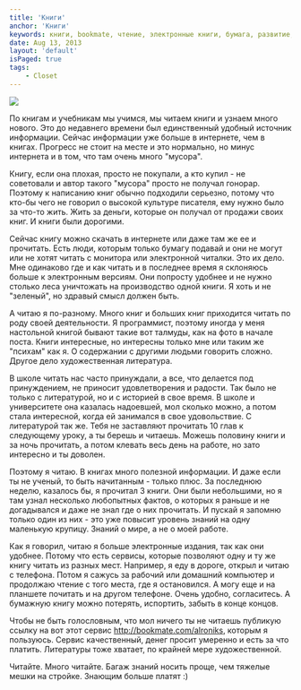 ```yaml
---
title: 'Книги'
anchor: 'Книги'
keywords: книги, bookmate, чтение, электронные книги, бумага, развитие, личность
date: Aug 13, 2013
layout: 'default'
isPaged: true
tags:
    - Closet
---
```


![](upload/py.jpg)

По книгам и учебникам мы учимся, мы читаем книги и узнаем много нового. Это до недавнего времени был единственный удобный источник информации. Сейчас информации уже больше в интернете, чем в книгах. Прогресс не стоит на месте и это нормально, но минус интернета и в том, что там очень много "мусора".

<!-- cut -->

Книгу, если она плохая, просто не покупали, а кто купил - не советовали и автор такого "мусора" просто не получал гонорар. Поэтому к написанию книг обычно подходили серьезно, потому что кто-бы чего не говорил о высокой культуре писателя, ему нужно было за что-то жить. Жить за деньги, которые он получал от продажи своих книг. И книги были дорогими.

Сейчас книгу можно скачать в интернете или даже там же ее и прочитать. Есть люди, которым только бумагу подавай и они не могут или не хотят читать с монитора или электронной читалки. Это их дело. Мне одинаково где и как читать и в последнее время я склоняюсь больше к электронным версиям. Они попросту удобнее и не нужно столько леса уничтожать на производство одной книги. Я хоть и не "зеленый", но здравый смысл должен быть.

А читаю я по-разному. Много книг и больших книг приходится читать по роду своей деятельности. Я программист, поэтому иногда у меня настольной книгой бывают такие вот талмуды, как на фото в начале поста. Книги интересные, но интересны только мне или таким же "психам" как я. О содержании с другими людьми говорить сложно. Другое дело художественная литература.

В школе читать нас часто принуждали, а все, что делается под принуждением, не приносит удовлетворения и радости. Так было не только с литературой, но и с историей в свое время. В школе и университете она казалась надоевшей, мол сколько можно, а потом стала интересной, когда ей занимался в свое удовольствие. С литературой так же. Тебя не заставляют прочитать 10 глав к следующему уроку, а ты берешь и читаешь. Можешь половину книги и за ночь прочитать, а потом клевать весь день на работе, но зато интересно и ты доволен.

Поэтому я читаю. В книгах много полезной информации. И даже если ты не ученый, то быть начитанным - только плюс. За последнюю неделю, казалось бы, я прочитал 3 книги. Они были небольшими, но я там узнал несколько любопытных фактов, о которых я раньше и не догадывался и даже не знал где о них прочитать. И пускай я запомню только один из них - это уже повысит уровень знаний на одну маленькую крупицу. Знаний о мире, а не о моей работе.

Как я говорил, читаю я больше электронные издания, так как они удобнее. Потому что есть сервисы, которые позволяют одну и ту же книгу читать из разных мест. Например, я еду в дороге, открыл и читаю с телефона. Потом я сажусь за рабочий или домашний компьютер и продолжаю чтение с того места, где я остановился. А могу еще и на планшете почитать и на другом телефоне. Очень удобно, согласитесь. А бумажную книгу можно потерять, испортить, забыть в конце концов.

Чтобы не быть голословным, что мол ничего ты не читаешь публикую ссылку на вот этот сервис http://bookmate.com/alroniks, которым я пользуюсь. Сервис качественный, денег просит умеренно и есть за что платить. Литературы тоже хватает, по крайней мере художественной.

Читайте. Много читайте. Багаж знаний носить проще, чем тяжелые мешки на стройке. Знающим больше платят :)